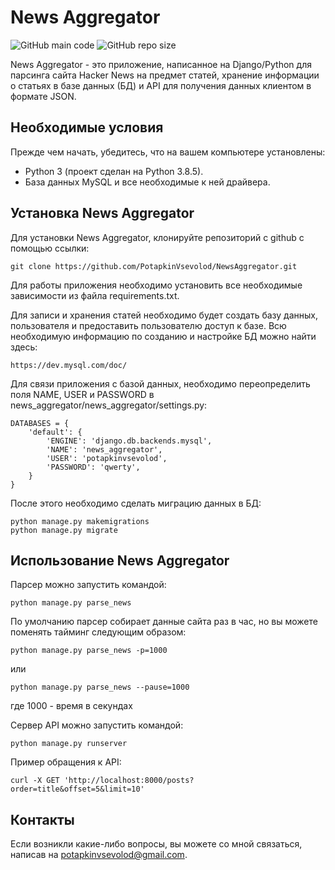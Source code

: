 # News Aggregator

![GitHub main code](https://img.shields.io/github/languages/top/PotapkinVsevolod/NewsAggregator)
![GitHub repo size](https://img.shields.io/github/repo-size/potapkinvsevolod/newsaggregator)

News Aggregator - это приложение, написанное на Django/Python для парсинга сайта Hacker News на предмет статей, хранение информации о статьях в базе данных (БД)
и API для получения данных клиентом в формате JSON.

## Необходимые условия

Прежде чем начать, убедитесь, что на вашем компьютере установлены:
* Python 3 (проект сделан на Python 3.8.5).
* База данных MySQL и все необходимые к ней драйвера.

## Установка News Aggregator

Для установки News Aggregator, клонируйте репозиторий с github с помощью ссылки:

```
git clone https://github.com/PotapkinVsevolod/NewsAggregator.git
```
Для работы приложения необходимо установить все необходимые зависимости из файла requirements.txt.

Для записи и хранения статей необходимо будет создать базу данных, пользователя и предоставить пользователю доступ к базе.
Всю необходимую информацию по созданию и настройке БД можно найти здесь:
```
https://dev.mysql.com/doc/
```
Для связи приложения с базой данных, необходимо переопределить поля NAME, USER и PASSWORD в news_aggregator/news_aggregator/settings.py:
```
DATABASES = {
    'default': {
        'ENGINE': 'django.db.backends.mysql',
        'NAME': 'news_aggregator',
        'USER': 'potapkinvsevolod',
        'PASSWORD': 'qwerty',
    }
}
```
После этого необходимо сделать миграцию данных в БД:
```
python manage.py makemigrations
python manage.py migrate
```
## Использование News Aggregator
Парсер можно запустить командой:
```
python manage.py parse_news
```
По умолчанию парсер собирает данные сайта раз в час, но вы можете поменять тайминг следующим образом:
```
python manage.py parse_news -p=1000
```
или
```
python manage.py parse_news --pause=1000
```
где 1000 - время в секундах

Сервер API можно запустить командой:
```
python manage.py runserver
```
Пример обращения к API:
```
curl -X GET 'http://localhost:8000/posts?order=title&offset=5&limit=10'
```
## Контакты

Если возникли какие-либо вопросы, вы можете со мной связаться, написав на <potapkinvsevolod@gmail.com>.
